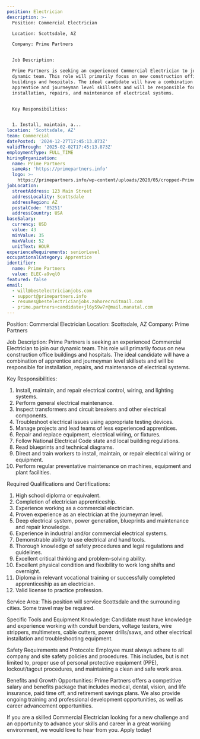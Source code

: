 ```yaml
---
position: Electrician
description: >-
  Position: Commercial Electrician

  Location: Scottsdale, AZ

  Company: Prime Partners


  Job Description:

  Prime Partners is seeking an experienced Commercial Electrician to join our
  dynamic team. This role will primarily focus on new construction office
  buildings and hospitals. The ideal candidate will have a combination of
  apprentice and journeyman level skillsets and will be responsible for
  installation, repairs, and maintenance of electrical systems. 


  Key Responsibilities:


  1. Install, maintain, a...
location: 'Scottsdale, AZ'
team: Commercial
datePosted: '2024-12-27T17:45:13.873Z'
validThrough: '2025-02-02T17:45:13.873Z'
employmentType: FULL_TIME
hiringOrganization:
  name: Prime Partners
  sameAs: 'https://primepartners.info'
  logo: >-
    https://primepartners.info/wp-content/uploads/2020/05/cropped-Prime-Partners-Logo-NO-BG-1-1.png
jobLocation:
  streetAddress: 123 Main Street
  addressLocality: Scottsdale
  addressRegion: AZ
  postalCode: '85251'
  addressCountry: USA
baseSalary:
  currency: USD
  value: 43
  minValue: 35
  maxValue: 52
  unitText: HOUR
experienceRequirements: seniorLevel
occupationalCategory: Apprentice
identifier:
  name: Prime Partners
  value: ELEC-a9vql0
featured: false
email:
  - will@bestelectricianjobs.com
  - support@primepartners.info
  - resumes@bestelectricianjobs.zohorecruitmail.com
  - prime.partners+candidate+jl6y59w7r@mail.manatal.com
---
```




Position: Commercial Electrician
Location: Scottsdale, AZ
Company: Prime Partners

Job Description:
Prime Partners is seeking an experienced Commercial Electrician to join our dynamic team. This role will primarily focus on new construction office buildings and hospitals. The ideal candidate will have a combination of apprentice and journeyman level skillsets and will be responsible for installation, repairs, and maintenance of electrical systems. 

Key Responsibilities:

1. Install, maintain, and repair electrical control, wiring, and lighting systems.
2. Perform general electrical maintenance.
3. Inspect transformers and circuit breakers and other electrical components.
4. Troubleshoot electrical issues using appropriate testing devices.
5. Manage projects and lead teams of less experienced apprentices.
6. Repair and replace equipment, electrical wiring, or fixtures.
7. Follow National Electrical Code state and local building regulations.
8. Read blueprints and technical diagrams.
9. Direct and train workers to install, maintain, or repair electrical wiring or equipment.
10. Perform regular preventative maintenance on machines, equipment and plant facilities.

Required Qualifications and Certifications:

1. High school diploma or equivalent.
2. Completion of electrician apprenticeship.
3. Experience working as a commercial electrician.
4. Proven experience as an electrician at the journeyman level.
5. Deep electrical system, power generation, blueprints and maintenance and repair knowledge.
6. Experience in industrial and/or commercial electrical systems.
7. Demonstrable ability to use electrical and hand tools.
8. Thorough knowledge of safety procedures and legal regulations and guidelines.
9. Excellent critical thinking and problem-solving ability.
10. Excellent physical condition and flexibility to work long shifts and overnight.
11. Diploma in relevant vocational training or successfully completed apprenticeship as an electrician.
12. Valid license to practice profession.

Service Area:
This position will service Scottsdale and the surrounding cities. Some travel may be required.

Specific Tools and Equipment Knowledge:
Candidate must have knowledge and experience working with conduit benders, voltage testers, wire strippers, multimeters, cable cutters, power drills/saws, and other electrical installation and troubleshooting equipment.

Safety Requirements and Protocols:
Employee must always adhere to all company and site safety policies and procedures. This includes, but is not limited to, proper use of personal protective equipment (PPE), lockout/tagout procedures, and maintaining a clean and safe work area.

Benefits and Growth Opportunities:
Prime Partners offers a competitive salary and benefits package that includes medical, dental, vision, and life insurance, paid time off, and retirement savings plans. We also provide ongoing training and professional development opportunities, as well as career advancement opportunities.

If you are a skilled Commercial Electrician looking for a new challenge and an opportunity to advance your skills and career in a great working environment, we would love to hear from you. Apply today!
